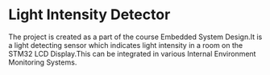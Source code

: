 # Light Intensity Detector
The project is created as a part of the course Embedded System Design.It is a light detecting sensor which indicates light intensity in a room on the STM32 LCD Display.This can be integrated in various Internal Environment Monitoring Systems.

